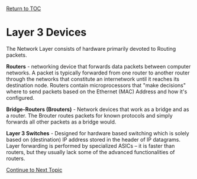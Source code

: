 <a href="https://github.com/CyberTrainingUSAF/08-Network-Programming/blob/master/00-Table-of-Contents.md" rel="Return to TOC"> Return to TOC </a>

# Layer 3 Devices

The Network Layer consists of hardware primarily devoted to Routing packets.

**Routers** -  networking device that forwards data packets between computer networks.  A packet is typically forwarded from one router to another router through the networks that constitute an internetwork until it reaches its destination node. Routers contain microprocessors that "make decisions" where to send packets based on the Ethernet \(MAC\) Address and how it's configured.

**Bridge-Routers \(Brouters\)** -  Network devices that work as a bridge and as a router. The Brouter routes packets for known protocols and simply forwards all other packets as a bridge would.

**Layer 3 Switches** - Designed for hardware based switching which is solely based on \(destination\) IP address stored in the header of IP datagrams.  Layer forwarding is performed by specialized ASICs – it is faster than routers, but they usually lack some of the advanced functionalities of routers.

<a href="https://github.com/CyberTrainingUSAF/08-Network-Programming/blob/master/05-osi-layer-3/ipv4-addresses.md" > Continue to Next Topic </a>
